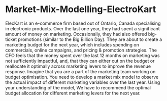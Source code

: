 # Market-Mix-Modelling-ElectroKart
ElecKart is an e-commerce firm based out of Ontario, Canada specialising in electronic products. Over the last one year, they had spent a significant amount of money on marketing. Occasionally, they had also offered big-ticket promotions (similar to the Big Billion Day). They are about to create a marketing budget for the next year, which includes spending on commercials, online campaigns, and pricing &amp; promotion strategies. The CFO feels that the money spent over the last 12 months on marketing was not sufficiently impactful, and, that they can either cut on the budget or reallocate it optimally across marketing levers to improve the revenue response.     Imagine that you are a part of the marketing team working on budget optimisation. You need to develop a market mix model to observe the actual impact of different marketing variables over the last year. Using your understanding of the model, We have to recommend the optimal budget allocation for different marketing levers for the next year.
